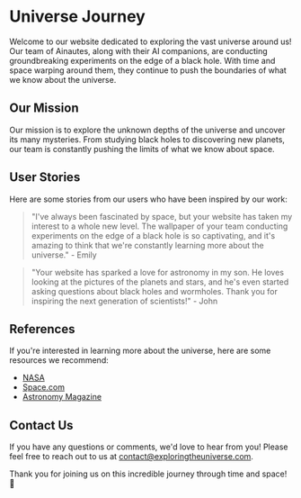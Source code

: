 <!--font:Cormorant Garamond-->

# Universe Journey

Welcome to our website dedicated to exploring the vast universe around us! Our team of Ainautes, along with their AI companions, are conducting groundbreaking experiments on the edge of a black hole. With time and space warping around them, they continue to push the boundaries of what we know about the universe.

## Our Mission

Our mission is to explore the unknown depths of the universe and uncover its many mysteries. From studying black holes to discovering new planets, our team is constantly pushing the limits of what we know about space.

## User Stories

Here are some stories from our users who have been inspired by our work:

> "I've always been fascinated by space, but your website has taken my interest to a whole new level. The wallpaper of your team conducting experiments on the edge of a black hole is so captivating, and it's amazing to think that we're constantly learning more about the universe." - Emily

> "Your website has sparked a love for astronomy in my son. He loves looking at the pictures of the planets and stars, and he's even started asking questions about black holes and wormholes. Thank you for inspiring the next generation of scientists!" - John

## References

If you're interested in learning more about the universe, here are some resources we recommend:

- [NASA](#)
- [Space.com](#)
- [Astronomy Magazine](#)

## Contact Us

If you have any questions or comments, we'd love to hear from you! Please feel free to reach out to us at [contact@exploringtheuniverse.com](mailto:contact@exploringtheuniverse.com).

Thank you for joining us on this incredible journey through time and space! 🚀

<!--

Write me content for website with wallpaper which alt text is:

"A team of Ainautes and their AI companions conducting experiments on the edge of a black hole, with time and space warping around them."

The name/title of the page should not be 1:1 copy of the alt text but rather a real content of the website which is using this wallpaper.

- Use markdown format 
- Start with heading
- Heading should be short and concise
- The content should look like a real website 
- The website should not be about the wallpaper, wallpaper is just a related background
- Heading should be contain work "wallpaper" or "background"
- Include real sections like references, contact, user stories, etc. use things relevant to the page purpose.
- Feel free to use structure like headings, bullets, numbering, blockquotes, paragraphs, horizontal lines, etc.
- You can use formatting like bold or _italic_
- You can include UTF-8 emojis
- Links should be only #hash anchors (and you can refer to the document itself)
- Do not include images


---


# Exploring the Universe: A Journey Through Time and Space

Welcome to our website dedicated to exploring the vast universe around us! Our team of Ainautes, along with their AI companions, are conducting groundbreaking experiments on the edge of a black hole. With time and space warping around them, they continue to push the boundaries of what we know about the universe.

## Our Mission

Our mission is to explore the unknown depths of the universe and uncover its many mysteries. From studying black holes to discovering new planets, our team is constantly pushing the limits of what we know about space.

## User Stories

Here are some stories from our users who have been inspired by our work:

> "I've always been fascinated by space, but your website has taken my interest to a whole new level. The wallpaper of your team conducting experiments on the edge of a black hole is so captivating, and it's amazing to think that we're constantly learning more about the universe." - Emily

> "Your website has sparked a love for astronomy in my son. He loves looking at the pictures of the planets and stars, and he's even started asking questions about black holes and wormholes. Thank you for inspiring the next generation of scientists!" - John

## References

If you're interested in learning more about the universe, here are some resources we recommend:

- [NASA](#)
- [Space.com](#)
- [Astronomy Magazine](#)

## Contact Us

If you have any questions or comments, we'd love to hear from you! Please feel free to reach out to us at [contact@exploringtheuniverse.com](mailto:contact@exploringtheuniverse.com).

Thank you for joining us on this incredible journey through time and space! 🚀

-->

